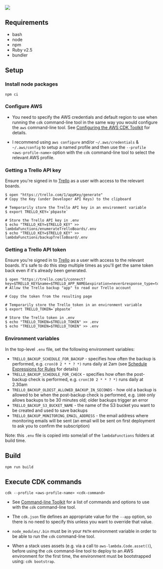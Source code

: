 <img src="https://healthchecks.io/badge/311aafdb-71ec-4397-865b-d6437d/1YwAknpr/trello-backup.svg" />

## Requirements

* bash
* node
* npm
* Ruby v2.5
* bundler

## Setup

### Install node packages

    npm ci

### Configure AWS

* You need to specify the AWS credentials and default region to use when running
the `cdk` command-line tool in the same way you would configure the `aws`
command-line tool. See [Configuring the AWS CDK Toolkit][1] for details.

* I recommend using `aws configure` and/or `~/.aws/credentials` & `~/.aws/config`
to setup a named profile and then use the `--profile <aws-profile-name>` option
with the `cdk` command-line tool to select the relevant AWS profile.

### Getting a Trello API key

Ensure you're signed in to [Trello][] as a user with access to the relevant boards.

    $ open "https://trello.com/1/appKey/generate"
    # Copy the Key (under Developer API Keys) to the clipboard

    # Temporarily store the Trello API key in an environment variable
    $ export TRELLO_KEY=`pbpaste`

    # Store the Trello API key in .env
    $ echo "TRELLO_KEY=$TRELLO_KEY" >> lambdaFunctions/enumerateTrelloBoards/.env
    $ echo "TRELLO_KEY=$TRELLO_KEY" >> lambdaFunctions/backupTrelloBoard/.env

### Getting a Trello API token

Ensure you're signed in to [Trello][] as a user with access to the relevant boards. It's safe to do this step multiple times as you'll get the same token back even if it's already been generated.

    $ open "https://trello.com/1/connect?key=$TRELLO_KEY&name=$TRELLO_APP_NAME&expiration=never&response_type=token"
    # Allow the Trello backup "app" to read our Trello account

    # Copy the token from the resulting page

    # Temporarily store the Trello token in an environment variable
    $ export TRELLO_TOKEN=`pbpaste`

    # Store the Trello token in .env
    $ echo "TRELLO_TOKEN=$TRELLO_TOKEN" >> .env
    $ echo "TRELLO_TOKEN=$TRELLO_TOKEN" >> .env

### Environment variables

In the top-level `.env` file, set the following environment variables:

* `TRELLO_BACKUP_SCHEDULE_FOR_BACKUP` - specifies how often the backup is performed, e.g. `cron(0 2 * * ? *)` runs daily at 2am (see [Schedule Expressions for Rules][3] for details)
* `TRELLO_BACKUP_SCHEDULE_FOR_CHECK` - specifies how often the post-backup check is performed, e.g. `cron(30 2 * * ? *)` runs daily at 2.30am
* `TRELLO_BACKUP_OLDEST_ALLOWED_BACKUP_IN_SECONDS` - how old a backup is allowed to be when the post-backup check is performed, e.g. `1800` only allows backups to be 30 minutes old; older backups trigger an error
* `TRELLO_BACKUP_S3_BUCKET_NAME` - the name of the S3 bucket you want to be created and used to save backups
* `TRELLO_BACKUP_MONITORING_EMAIL_ADDRESS` - the email address where monitoring emails will be sent (an email will be sent on first deployment to ask you to confirm the subscription)

Note: this `.env` file is copied into some/all of the `lambdaFunctions` folders at build time.

## Build

    npm run build

## Execute CDK commands

    cdk --profile <aws-profile-name> <cdk-command>

* See [Command-line Toolkit][2] for a list of commands and options to use with
the `cdk` command-line tool.

* The `cdk.json` file defines an appropriate value for the `--app` option, so
there is no need to specify this unless you want to override that value.

* `node_modules/.bin` must be in your `PATH` environment variable in order to
be able to run the `cdk` command-line tool.

* When a stack uses assets (e.g. via a call to `aws-lambda.Code.asset()`),
before using the `cdk` command-line tool to deploy to an AWS environment for
the first time, the environment must be bootstrapped using: `cdk bootstrap`.

[Trello]: https://trello.com
[1]: https://awslabs.github.io/aws-cdk/getting-started.html#configuring-the-cdk-toolkit
[2]: https://awslabs.github.io/aws-cdk/tools.html#command-line-toolkit-cdk
[3]: https://docs.aws.amazon.com/AmazonCloudWatch/latest/events/ScheduledEvents.html
